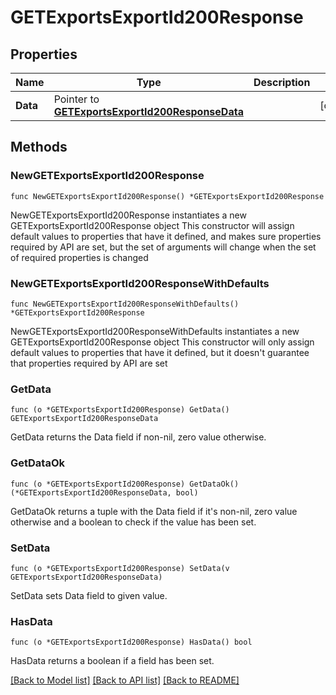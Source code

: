 # GETExportsExportId200Response

## Properties

Name | Type | Description | Notes
------------ | ------------- | ------------- | -------------
**Data** | Pointer to [**GETExportsExportId200ResponseData**](GETExportsExportId200ResponseData.md) |  | [optional] 

## Methods

### NewGETExportsExportId200Response

`func NewGETExportsExportId200Response() *GETExportsExportId200Response`

NewGETExportsExportId200Response instantiates a new GETExportsExportId200Response object
This constructor will assign default values to properties that have it defined,
and makes sure properties required by API are set, but the set of arguments
will change when the set of required properties is changed

### NewGETExportsExportId200ResponseWithDefaults

`func NewGETExportsExportId200ResponseWithDefaults() *GETExportsExportId200Response`

NewGETExportsExportId200ResponseWithDefaults instantiates a new GETExportsExportId200Response object
This constructor will only assign default values to properties that have it defined,
but it doesn't guarantee that properties required by API are set

### GetData

`func (o *GETExportsExportId200Response) GetData() GETExportsExportId200ResponseData`

GetData returns the Data field if non-nil, zero value otherwise.

### GetDataOk

`func (o *GETExportsExportId200Response) GetDataOk() (*GETExportsExportId200ResponseData, bool)`

GetDataOk returns a tuple with the Data field if it's non-nil, zero value otherwise
and a boolean to check if the value has been set.

### SetData

`func (o *GETExportsExportId200Response) SetData(v GETExportsExportId200ResponseData)`

SetData sets Data field to given value.

### HasData

`func (o *GETExportsExportId200Response) HasData() bool`

HasData returns a boolean if a field has been set.


[[Back to Model list]](../README.md#documentation-for-models) [[Back to API list]](../README.md#documentation-for-api-endpoints) [[Back to README]](../README.md)


